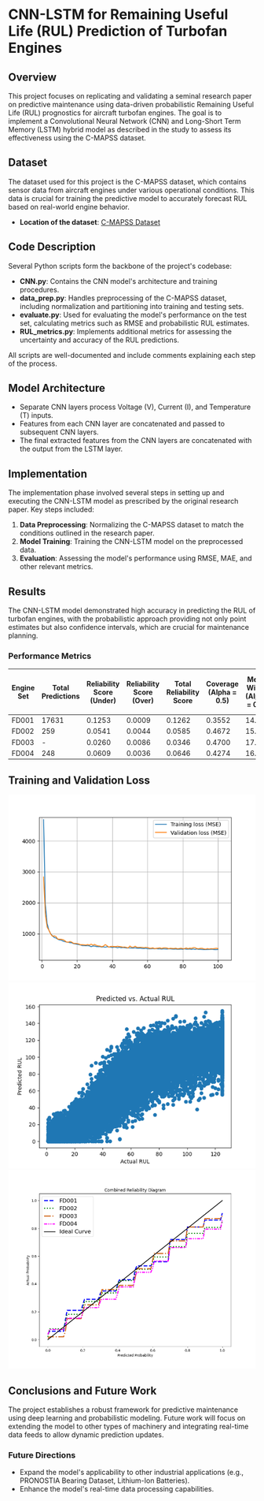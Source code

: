 # CNN-LSTM for Remaining Useful Life (RUL) Prediction of Turbofan Engines

## Overview

This project focuses on replicating and validating a seminal research paper on predictive maintenance using data-driven probabilistic Remaining Useful Life (RUL) prognostics for aircraft turbofan engines. The goal is to implement a Convolutional Neural Network (CNN) and Long-Short Term Memory (LSTM) hybrid model as described in the study to assess its effectiveness using the C-MAPSS dataset.

## Dataset

The dataset used for this project is the C-MAPSS dataset, which contains sensor data from aircraft engines under various operational conditions. This data is crucial for training the predictive model to accurately forecast RUL based on real-world engine behavior.

- **Location of the dataset**: [C-MAPSS Dataset](https://github.com/TheBriteGroup/Elijah/tree/main/Assigned/CNN/Data)

## Code Description

Several Python scripts form the backbone of the project's codebase:

- **CNN.py**: Contains the CNN model's architecture and training procedures.
- **data_prep.py**: Handles preprocessing of the C-MAPSS dataset, including normalization and partitioning into training and testing sets.
- **evaluate.py**: Used for evaluating the model's performance on the test set, calculating metrics such as RMSE and probabilistic RUL estimates.
- **RUL_metrics.py**: Implements additional metrics for assessing the uncertainty and accuracy of the RUL predictions.

All scripts are well-documented and include comments explaining each step of the process.

## Model Architecture

- Separate CNN layers process Voltage (V), Current (I), and Temperature (T) inputs.
- Features from each CNN layer are concatenated and passed to subsequent CNN layers.
- The final extracted features from the CNN layers are concatenated with the output from the LSTM layer.

## Implementation

The implementation phase involved several steps in setting up and executing the CNN-LSTM model as prescribed by the original research paper. Key steps included:

1. **Data Preprocessing**: Normalizing the C-MAPSS dataset to match the conditions outlined in the research paper.
2. **Model Training**: Training the CNN-LSTM model on the preprocessed data.
3. **Evaluation**: Assessing the model's performance using RMSE, MAE, and other relevant metrics.

## Results

The CNN-LSTM model demonstrated high accuracy in predicting the RUL of turbofan engines, with the probabilistic approach providing not only point estimates but also confidence intervals, which are crucial for maintenance planning.

### Performance Metrics

| Engine Set | Total Predictions | Reliability Score (Under) | Reliability Score (Over) | Total Reliability Score | Coverage (Alpha = 0.5) | Mean Width (Alpha = 0.5) | Coverage (Alpha = 0.9) | Mean Width (Alpha = 0.9) | Coverage (Alpha = 0.95) | Mean Width (Alpha = 0.95) | RMSE  | MAE   | Mean Variance | Mean Std Dev |
|------------|--------------------|---------------------------|--------------------------|-------------------------|-------------------------|--------------------------|------------------------|--------------------------|-------------------------|--------------------------|-------|-------|---------------|--------------|
| FD001      | 17631              | 0.1253                    | 0.0009                   | 0.1262                  | 0.3552                  | 14.42                    | 0.7660                 | 34.71                    | 0.7660                  | 34.71                    | 15.38 | 12.04 | 113.04        | 10.40        |
| FD002      | 259                | 0.0541                    | 0.0044                   | 0.0585                  | 0.4672                  | 15.32                    | 0.8185                 | 36.14                    | 0.8185                  | 36.14                    | 14.18 | 10.79 | 123.42        | 10.91        |
| FD003      | -                  | 0.0260                    | 0.0086                   | 0.0346                  | 0.4700                  | 17.02                    | 0.9000                 | 39.84                    | 0.9000                  | 39.84                    | 13.06 | 10.39 | 155.01        | 12.16        |
| FD004      | 248                | 0.0609                    | 0.0036                   | 0.0646                  | 0.4274                  | 16.09                    | 0.8105                 | 38.85                    | 0.8105                  | 38.85                    | 15.97 | 12.01 | 139.90        | 11.59        |

## Training and Validation Loss

![Training and Validation Loss](Assigned/CNN/MSE_vs_epochs.png)
![Predicted RUL vs Actual](cnn_figures/FD001/Predicted_RUL_vs._Actual_RUL_ALL.png)
![Combined Reliability Diagram](<cnn_figures/Combined Reliability Diagram.png>)

## Conclusions and Future Work

The project establishes a robust framework for predictive maintenance using deep learning and probabilistic modeling. Future work will focus on extending the model to other types of machinery and integrating real-time data feeds to allow dynamic prediction updates.

### Future Directions

- Expand the model's applicability to other industrial applications (e.g., PRONOSTIA Bearing Dataset, Lithium-Ion Batteries).
- Enhance the model's real-time data processing capabilities.
